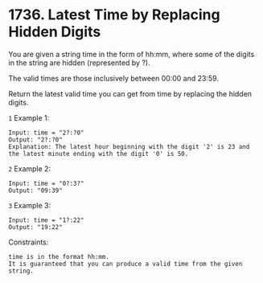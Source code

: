 # 1736. Latest Time by Replacing Hidden Digits

You are given a string time in the form of hh:mm, where some of the digits in the string are hidden (represented by ?).

The valid times are those inclusively between 00:00 and 23:59.

Return the latest valid time you can get from time by replacing the hidden digits.

`1` Example 1:

```
Input: time = "2?:?0"
Output: "2?:?0"
Explanation: The latest hour beginning with the digit '2' is 23 and the latest minute ending with the digit '0' is 50.
```

`2` Example 2:

```
Input: time = "0?:3?"
Output: "09:39"
```

`3` Example 3:

```
Input: time = "1?:22"
Output: "19:22"
```

Constraints:

```
time is in the format hh:mm.
It is guaranteed that you can produce a valid time from the given string.
```
